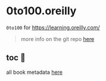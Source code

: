 # 0to100.oreilly

`0to100` for https://learning.oreilly.com/

> more info on the git repo [here](https://github.com/obar1/0to100)


## toc 🚀

all book metadata [here](./toc.md)
